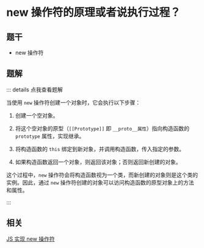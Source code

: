 # new 操作符的原理或者说执行过程？

## 题干

- new 操作符

## 题解

::: details 点我查看题解


当使用 `new` 操作符创建一个对象时，它会执行以下步骤：

1. 创建一个空对象。

2. 将这个空对象的原型（`[[Prototype]]` 即 `__proto__属性`）指向构造函数的 `prototype` 属性，实现继承。

3. 将构造函数的 `this` 绑定到新对象，并调用构造函数，传入指定的参数。

4. 如果构造函数返回一个对象，则返回该对象；否则返回新创建的对象。


这个过程中，`new` 操作符会将构造函数视为一个类，而新创建的对象则是这个类的实例。因此，通过 `new` 操作符创建的对象可以访问构造函数的原型对象上的方法和属性。


:::


## 相关

[JS 实现 new 操作符](../../write/0090_js_write_new.md)